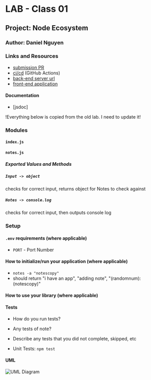 # LAB - Class 01

## Project: Node Ecosystem

### Author: Daniel Nguyen

### Links and Resources

- [submission PR](https://github.com/daniel-nguyen-401-advanced-javascript/lab-01/pull/7)
- [ci/cd](https://github.com/daniel-nguyen-401-advanced-javascript/lab-01/actions) (GitHub Actions)
- [back-end server url](NA) 
- [front-end application](NA)

#### Documentation
- [jsdoc]

!Everything below is copied from the old lab. I need to update it!

### Modules
#### `index.js`
#### `notes.js`
##### Exported Values and Methods

##### `Input -> object`
checks for correct input, returns object for Notes to check against

##### `Notes -> console.log`
checks for correct input, then outputs console log

### Setup

#### `.env` requirements (where applicable)
- `PORT` - Port Number

#### How to initialize/run your application (where applicable)

- `notes -a "notescopy"`
- should return "i have an app", "adding note", "(randomnum): (notescopy)"

#### How to use your library (where applicable)

#### Tests

- How do you run tests?
- Any tests of note?
- Describe any tests that you did not complete, skipped, etc 

- Unit Tests: `npm test`

#### UML

![UML Diagram](lab-00-UML.png)
